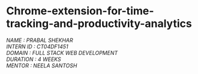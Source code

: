 # Chrome-extension-for-time-tracking-and-productivity-analytics
*NAME : PRABAL SHEKHAR* <br>
*INTERN ID : CT04DF1451* <br>
*DOMAIN : FULL STACK WEB DEVELOPMENT* <br>
*DURATION : 4 WEEKS* <br>
*MENTOR : NEELA SANTOSH*
